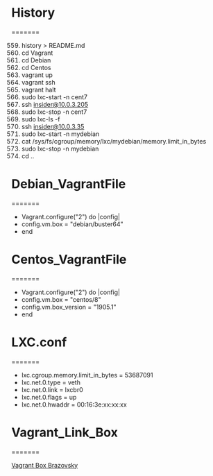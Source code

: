 # History
=======

  559.  history > README.md
  560.  cd Vagrant
  561.  cd Debian
  566.  cd Centos
  567.  vagrant up
  568.  vagrant ssh
  569.  vagrant halt
  571.  sudo lxc-start -n cent7
  573.  ssh insider@10.0.3.205
  574.  sudo lxc-stop -n cent7
  577.  sudo lxc-ls -f
  578.  ssh insider@10.0.3.35
  580.  sudo lxc-start -n mydebian
  581.  cat /sys/fs/cgroup/memory/lxc/mydebian/memory.limit_in_bytes
  582.  sudo lxc-stop -n mydebian
  583.  cd ..

# Debian_VagrantFile
=======

* Vagrant.configure("2") do |config|
* config.vm.box = "debian/buster64"
* end

# Centos_VagrantFile
=======

* Vagrant.configure("2") do |config|
* config.vm.box = "centos/8"
* config.vm.box_version = "1905.1"
* end

# LXC.conf
=======

* lxc.cgroup.memory.limit_in_bytes = 53687091
* lxc.net.0.type = veth
* lxc.net.0.link = lxcbr0
* lxc.net.0.flags = up
* lxc.net.0.hwaddr = 00:16:3e:xx:xx:xx


# Vagrant_Link_Box
=======

[Vagrant Box Brazovsky](https://app.vagrantup.com/brazovsky/)

